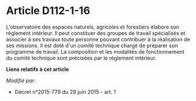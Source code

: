 # Article D112-1-16

L'observatoire des espaces naturels, agricoles et forestiers élabore son règlement intérieur. Il peut constituer des groupes
de travail spécialisés et associer à ses travaux toute personne pouvant contribuer à la réalisation de ses missions. Il est
doté d'un comité technique chargé de préparer son programme de travail. La composition et les modalités de fonctionnement du
comité technique sont précisées par le règlement intérieur.

**Liens relatifs à cet article**

_Modifié par_:

  - Décret n°2015-779 du 29 juin 2015 - art. 1

